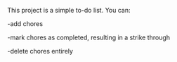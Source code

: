 This project is a simple to-do list. You can:

-add chores

-mark chores as completed, resulting in a strike through

-delete chores entirely
